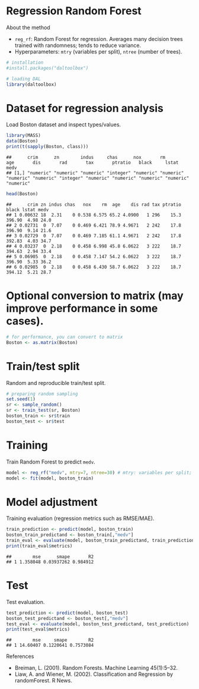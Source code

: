 # Regression Random Forest

About the method
- `reg_rf`: Random Forest for regression. Averages many decision trees trained with randomness; tends to reduce variance.
- Hyperparameters: `mtry` (variables per split), `ntree` (number of trees).


``` r
# installation 
#install.packages("daltoolbox")

# loading DAL
library(daltoolbox) 
```

# Dataset for regression analysis
Load Boston dataset and inspect types/values.


``` r
library(MASS)
data(Boston)
print(t(sapply(Boston, class)))
```

```
##      crim      zn        indus     chas      nox       rm        age       dis       rad       tax       ptratio   black     lstat     medv     
## [1,] "numeric" "numeric" "numeric" "integer" "numeric" "numeric" "numeric" "numeric" "integer" "numeric" "numeric" "numeric" "numeric" "numeric"
```

``` r
head(Boston)
```

```
##      crim zn indus chas   nox    rm  age    dis rad tax ptratio  black lstat medv
## 1 0.00632 18  2.31    0 0.538 6.575 65.2 4.0900   1 296    15.3 396.90  4.98 24.0
## 2 0.02731  0  7.07    0 0.469 6.421 78.9 4.9671   2 242    17.8 396.90  9.14 21.6
## 3 0.02729  0  7.07    0 0.469 7.185 61.1 4.9671   2 242    17.8 392.83  4.03 34.7
## 4 0.03237  0  2.18    0 0.458 6.998 45.8 6.0622   3 222    18.7 394.63  2.94 33.4
## 5 0.06905  0  2.18    0 0.458 7.147 54.2 6.0622   3 222    18.7 396.90  5.33 36.2
## 6 0.02985  0  2.18    0 0.458 6.430 58.7 6.0622   3 222    18.7 394.12  5.21 28.7
```

# Optional conversion to matrix (may improve performance in some cases).

``` r
# for performance, you can convert to matrix
Boston <- as.matrix(Boston)
```

# Train/test split
Random and reproducible train/test split.


``` r
# preparing random sampling
set.seed(1)
sr <- sample_random()
sr <- train_test(sr, Boston)
boston_train <- sr$train
boston_test <- sr$test
```

# Training
Train Random Forest to predict `medv`.


``` r
model <- reg_rf("medv", mtry=7, ntree=30) # mtry: variables per split; ntree: number of trees
model <- fit(model, boston_train)
```

# Model adjustment
Training evaluation (regression metrics such as RMSE/MAE).


``` r
train_prediction <- predict(model, boston_train)
boston_train_predictand <- boston_train[,"medv"]
train_eval <- evaluate(model, boston_train_predictand, train_prediction)
print(train_eval$metrics)
```

```
##        mse      smape       R2
## 1 1.358048 0.03937262 0.984912
```

# Test
Test evaluation.


``` r
test_prediction <- predict(model, boston_test)
boston_test_predictand <- boston_test[,"medv"]
test_eval <- evaluate(model, boston_test_predictand, test_prediction)
print(test_eval$metrics)
```

```
##        mse     smape        R2
## 1 14.60407 0.1220641 0.7573084
```

References
- Breiman, L. (2001). Random Forests. Machine Learning 45(1):5–32.
- Liaw, A. and Wiener, M. (2002). Classification and Regression by randomForest. R News.
